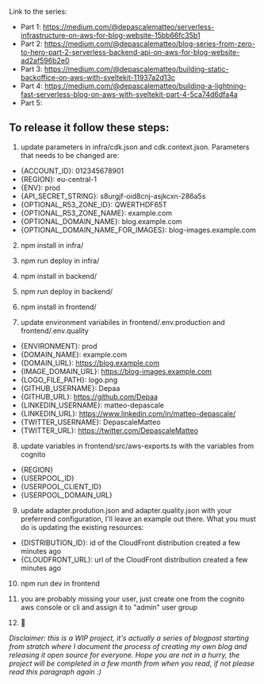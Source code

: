 Link to the series:
- Part 1: https://medium.com/@depascalematteo/serverless-infrastructure-on-aws-for-blog-website-15bb66fc35b1
- Part 2: https://medium.com/@depascalematteo/blog-series-from-zero-to-hero-part-2-serverless-backend-api-on-aws-for-blog-website-ad2af596b2e0
- Part 3: https://medium.com/@depascalematteo/building-static-backoffice-on-aws-with-sveltekit-11937a2d13c
- Part 4: https://medium.com/@depascalematteo/building-a-lightning-fast-serverless-blog-on-aws-with-sveltekit-part-4-5ca74d6dfa4a
- Part 5:


## To release it follow these steps:

1. update parameters in infra/cdk.json and cdk.context.json. Parameters that needs to be changed are:
- {ACCOUNT_ID}: 012345678901
- {REGION}: eu-central-1
- {ENV}: prod
- {API_SECRET_STRING}: s8urgjf-oid8cnj-asjkcxn-286a5s
- {OPTIONAL_R53_ZONE_ID}: QWERTHDF65T
- {OPTIONAL_R53_ZONE_NAME}: example.com
- {OPTIONAL_DOMAIN_NAME}: blog.example.com
- {OPTIONAL_DOMAIN_NAME_FOR_IMAGES}: blog-images.example.com

2. npm install in infra/

3. npm run deploy in infra/

4. npm install in backend/

5. npm run deploy in backend/

6. npm install in frontend/

7. update environment variabiles in frontend/.env.production and frontend/.env.quality
- {ENVIRONMENT}: prod
- {DOMAIN_NAME}: example.com
- {DOMAIN_URL}: https://blog.example.com
- {IMAGE_DOMAIN_URL}: https://blog-images.example.com
- {LOGO_FILE_PATH}: logo.png
- {GITHUB_USERNAME}: Depaa
- {GITHUB_URL}: https://github.com/Depaa
- {LINKEDIN_USERNAME}: matteo-depascale 
- {LINKEDIN_URL}: https://www.linkedin.com/in/matteo-depascale/
- {TWITTER_USERNAME}: DepascaleMatteo
- {TWITTER_URL}: https://twitter.com/DepascaleMatteo

8. update variables in frontend/src/aws-exports.ts with the variables from cognito
- {REGION}
- {USERPOOL_ID}
- {USERPOOL_CLIENT_ID}
- {USERPOOL_DOMAIN_URL}

9. update adapter.prodution.json and adapter.quality.json with your preferrend configuration, I'll leave an example out there. What you must do is updating the existing resources:
- {DISTRIBUTION_ID}: id of the CloudFront distribution created a few minutes ago
- {CLOUDFRONT_URL}: url of the CloudFront distribution created a few minutes ago

10. npm run dev in frontend

11. you are probably missing your user, just create one from the cognito aws console or cli and assign it to "admin" user group

12. 🎉

<i>Disclaimer: this is a WIP project, it's actually a series of blogpost starting from stratch where I document the process of creating my own blog and releasing it open source for everyone. Hope you are not in a hurry, the project will be completed in a few month from when you read, if not please read this paragraph again :)</i>
